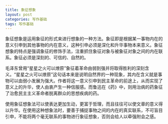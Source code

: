 ```yaml
---
title: 象征想象
layout: post
categories: 写作基础
tags: 写作基础
---
```


象征想象是运用象征的形式来进行想象的一种方法。象征即是根据某一事物内在的意义引申到其他事物的内在意义，这种引申必须是深化和升华事物本来意义。象征想象的特点是强调象征的修饰手法，注重抓住象征对象与被象征对象之间的内在联系。象征必须是深刻的、可信的、自然的。

毛泽东曾用“星星之火可以燎原”象征着革命由弱到强并将取得胜利的深刻含义。“星星之火可以燎原”这句话本来是说明自然界的一种现象，其内在含义就是事物可以由弱小发展为强大。作者将这一意义引申到民主革命的前途上，从而实现了意义上的升华，使人由衷产生一种信服感。而鲁迅在《药》中，则用治病的药象征了治愈民主主义革命者脱离群众的思想疾病的药。

使用象征想象法可以使表达更加生动，更富于哲理，而且往往可以使文章的意义得以升华。在使用这种想象法时，要善于捕捉事物之间的内在的真实联系，不可盲目引申，不能将两个毫无联系的事物进行象征想象，否则会给人以牵强附会之感。 